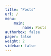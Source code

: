 ```yaml
---
title: "Posts"
url: /
menu:
    main:
        name: Posts
authorbox: false
pager: false
weight: 2
sidebar: false
---
```


